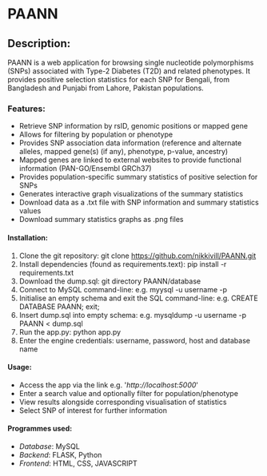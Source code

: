 # PAANN

## Description: 
PAANN is a web application for browsing single nucleotide polymorphisms (SNPs) associated with Type-2 Diabetes (T2D) and related phenotypes. 
It provides positive selection statistics for each SNP for Bengali, from Bangladesh and Punjabi from Lahore, Pakistan populations.

### Features:
- Retrieve SNP information by rsID, genomic positions or mapped gene
- Allows for filtering by population or phenotype
- Provides SNP association data information (reference and alternate alleles, mapped gene(s) (if any), phenotype, p-value, ancestry)
- Mapped genes are linked to external websites to provide functional information (PAN-GO/Ensembl GRCh37) 
- Provides population-specific summary statistics of positive selection for SNPs 
- Generates interactive graph visualizations of the summary statistics
- Download data as a .txt file with SNP information and summary statistics values
- Download summary statistics graphs as .png files
  
#### Installation:
1. Clone the git repository: git clone https://github.com/nikkivill/PAANN.git
2. Install dependencies (found as requirements.text): pip install -r requirements.txt
3. Download the dump.sql: git directory PAANN/database 
4. Connect to MySQL command-line: e.g. myysql -u username -p
5. Initialise an empty schema and exit the SQL command-line: e.g. CREATE DATABASE PAANN; exit;
6. Insert dump.sql into empty schema: e.g. mysqldump -u username -p PAANN < dump.sql
7. Run the app.py: python app.py
8. Enter the engine credentials: username, password, host and database name

#### Usage:
- Access the app via the link e.g. '_http://localhost:5000_'
- Enter a search value and optionally filter for population/phenotype
- View results alongside corresponding visualisation of statistics
- Select SNP of interest for further information

#### Programmes used:
- *Database*: MySQL
- *Backend*: FLASK, Python
- *Frontend*: HTML, CSS, JAVASCRIPT
